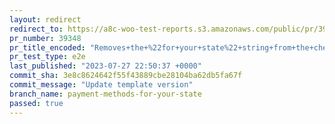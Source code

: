 ```yaml
---
layout: redirect
redirect_to: https://a8c-woo-test-reports.s3.amazonaws.com/public/pr/39348/e2e/index.html
pr_number: 39348
pr_title_encoded: "Removes+the+%22for+your+state%22+string+from+the+checkout+page+if+there+are+no+current+payment+methods+available."
pr_test_type: e2e
last_published: "2023-07-27 22:50:37 +0000"
commit_sha: 3e8c8624642f55f43889cbe28104ba62db5fa67f
commit_message: "Update template version"
branch_name: payment-methods-for-your-state
passed: true
---
```


